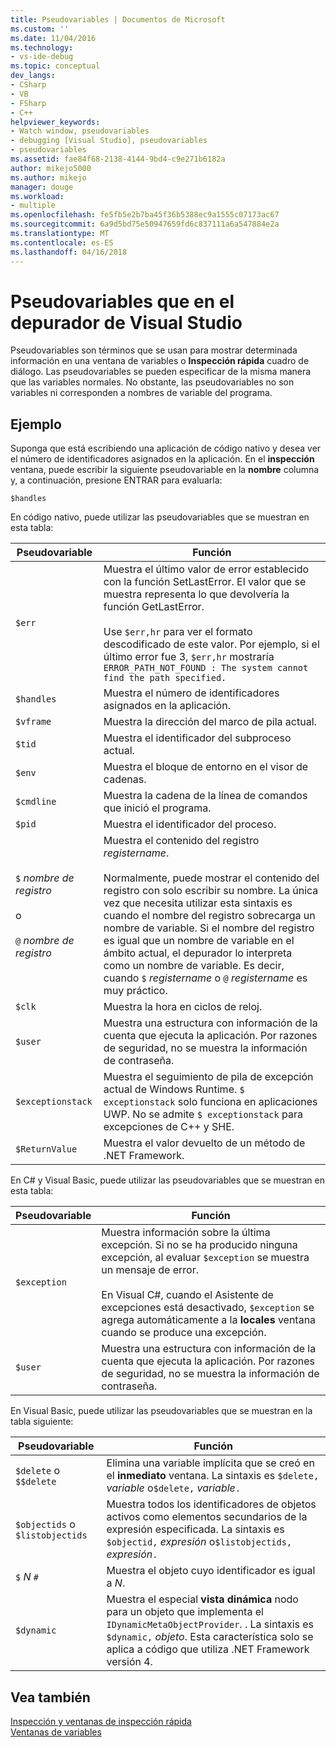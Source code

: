 ```yaml
---
title: Pseudovariables | Documentos de Microsoft
ms.custom: ''
ms.date: 11/04/2016
ms.technology:
- vs-ide-debug
ms.topic: conceptual
dev_langs:
- CSharp
- VB
- FSharp
- C++
helpviewer_keywords:
- Watch window, pseudovariables
- debugging [Visual Studio], pseudovariables
- pseudovariables
ms.assetid: fae84f68-2138-4144-9bd4-c9e271b6182a
author: mikejo5000
ms.author: mikejo
manager: douge
ms.workload:
- multiple
ms.openlocfilehash: fe5fb5e2b7ba45f36b5388ec9a1555c07173ac67
ms.sourcegitcommit: 6a9d5bd75e50947659fd6c837111a6a547884e2a
ms.translationtype: MT
ms.contentlocale: es-ES
ms.lasthandoff: 04/16/2018
---
```

# <a name="pseudovariables-in-the-visual-studio-debugger"></a>Pseudovariables que en el depurador de Visual Studio
Pseudovariables son términos que se usan para mostrar determinada información en una ventana de variables o **Inspección rápida** cuadro de diálogo. Las pseudovariables se pueden especificar de la misma manera que las variables normales. No obstante, las pseudovariables no son variables ni corresponden a nombres de variable del programa.  
  
## <a name="example"></a>Ejemplo  
 Suponga que está escribiendo una aplicación de código nativo y desea ver el número de identificadores asignados en la aplicación. En el **inspección** ventana, puede escribir la siguiente pseudovariable en la **nombre** columna y, a continuación, presione ENTRAR para evaluarla:  
  
```  
$handles  
```  
  
 En código nativo, puede utilizar las pseudovariables que se muestran en esta tabla:  
  
|Pseudovariable|Función|  
|--------------------|--------------|  
|`$err`|Muestra el último valor de error establecido con la función SetLastError. El valor que se muestra representa lo que devolvería la función GetLastError.<br /><br /> Use `$err,hr` para ver el formato descodificado de este valor. Por ejemplo, si el último error fue 3, `$err,hr` mostraría `ERROR_PATH_NOT_FOUND : The system cannot find the path specified.`|  
|`$handles`|Muestra el número de identificadores asignados en la aplicación.|  
|`$vframe`|Muestra la dirección del marco de pila actual.|  
|`$tid`|Muestra el identificador del subproceso actual.|  
|`$env`|Muestra el bloque de entorno en el visor de cadenas.|  
|`$cmdline`|Muestra la cadena de la línea de comandos que inició el programa.|  
|`$pid`|Muestra el identificador del proceso.|  
|`$` *nombre de registro*<br /><br /> o<br /><br /> `@` *nombre de registro*|Muestra el contenido del registro *registername*.<br /><br /> Normalmente, puede mostrar el contenido del registro con solo escribir su nombre. La única vez que necesita utilizar esta sintaxis es cuando el nombre del registro sobrecarga un nombre de variable. Si el nombre del registro es igual que un nombre de variable en el ámbito actual, el depurador lo interpreta como un nombre de variable. Es decir, cuando `$` *registername* o `@` *registername* es muy práctico.|  
|`$clk`|Muestra la hora en ciclos de reloj.|  
|`$user`|Muestra una estructura con información de la cuenta que ejecuta la aplicación. Por razones de seguridad, no se muestra la información de contraseña.|  
|`$exceptionstack`|Muestra el seguimiento de pila de excepción actual de Windows Runtime. `$ exceptionstack` solo funciona en aplicaciones UWP. No se admite `$ exceptionstack` para excepciones de C++ y SHE.|  
|`$ReturnValue`|Muestra el valor devuelto de un método de .NET Framework.|  
  
 En C# y Visual Basic, puede utilizar las pseudovariables que se muestran en esta tabla:  
  
|Pseudovariable|Función|  
|--------------------|--------------|  
|`$exception`|Muestra información sobre la última excepción. Si no se ha producido ninguna excepción, al evaluar `$exception` se muestra un mensaje de error.<br /><br /> En Visual C#, cuando el Asistente de excepciones está desactivado, `$exception` se agrega automáticamente a la **locales** ventana cuando se produce una excepción.|  
|`$user`|Muestra una estructura con información de la cuenta que ejecuta la aplicación. Por razones de seguridad, no se muestra la información de contraseña.|  
  
 En Visual Basic, puede utilizar las pseudovariables que se muestran en la tabla siguiente:  
  
|Pseudovariable|Función|  
|--------------------|--------------|  
|`$delete` o `$$delete`|Elimina una variable implícita que se creó en el **inmediato** ventana. La sintaxis es `$delete,` *variable* o`$delete,` *variable*`.`|  
|`$objectids` o `$listobjectids`|Muestra todos los identificadores de objetos activos como elementos secundarios de la expresión especificada. La sintaxis es `$objectid,` *expresión* o`$listobjectids,` *expresión*`.`|  
|`$` *N* `#`|Muestra el objeto cuyo identificador es igual a *N*.|  
|`$dynamic`|Muestra el especial **vista dinámica** nodo para un objeto que implementa el `IDynamicMetaObjectProvider`. . La sintaxis es `$dynamic,` *objeto*. Esta característica solo se aplica a código que utiliza .NET Framework versión 4.|  
  
## <a name="see-also"></a>Vea también  
 [Inspección y ventanas de inspección rápida](../debugger/watch-and-quickwatch-windows.md)   
 [Ventanas de variables](../debugger/debugger-windows.md)